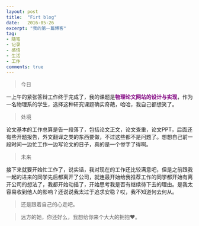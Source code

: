 ```yaml
---
layout: post
title:  "Firt blog"
date:   2016-05-26
excerpt: "我的第一篇博客"
tag:
- 随笔 
- 记录
- 感悟
- 生活
- 工作
comments: true
---
```


> 今日

一上午的紧张答辩工作终于完成了，我的课题是<span style="color: #800080;"><strong>物理论文网站的设计与实现</strong></span>，作为一名物理系的学生，选择这种研究课题确实奇葩，哈哈，我自己都想笑了。
> 处境

论文基本的工作总算是告一段落了，包括论文正文，论文查重，论文PPT，后面还有些开题报告，外文翻译之类的东西要做，不过这些都不是问题了。想想自己前一段时间一边忙工作一边写论文的日子，真的是一个惨字了得啊。
> 未来

接下来就要开始忙工作了，说实话，我对现在的工作还比较满意吧，但是之前跟我一起的进来的同学先后都离开了公司，就连最开始给我推荐工作的同学都开始有离开公司的想法了，我都开始动摇了，开始思考我是否有继续待下去的理由。是我太容易收到他人的影响？还说说我太过于追求安稳？哎，我不知道何去何从。

> 还是跟着自己的心走吧。

> 远方的她，你还好么，我想给你来个大大的拥抱♥。